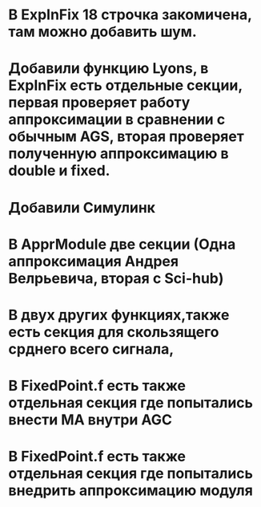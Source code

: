 # В ExpInFix 18 строчка закомичена, там можно добавить шум.
# Добавили функцию Lyons, в ExpInFix есть отдельные секции, первая проверяет работу аппроксимации в сравнении с обычным AGS, вторая проверяет полученную аппроксимацию в double и fixed.
# Добавили Симулинк
# В ApprModule две секции (Одна аппроксимация Андрея Велрьевича, вторая с Sci-hub) 
# В двух других функциях,также есть секция для скользящего срднего всего сигнала,
# В FixedPoint.f есть также отдельная секция где попытались внести MA внутри AGC
# В FixedPoint.f есть также отдельная секция где попытались внедрить аппроксимацию модуля